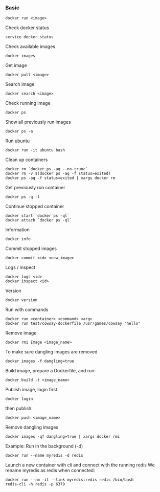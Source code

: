 ### Basic
```
docker run <image>

```
Check docker status
```
service docker status
```
Check available images
```
docker images
```
Get image
```
docker pull <image>
```
Search image
```
docker search <image>

```
Check running image
```
docker ps
```
Show all previously run images
```
docker ps -a
```
Run ubuntu
```
docker run -it ubuntu bash
```
Clean up containers
```
docker rm `docker ps -aq --no-trunc`
docker rm -v $(docker ps -aq -f status=exited)
docker ps -aq -f status=exited | xargs docker rm
```
Get previously run container
```
docker ps -q -l
```
Continue stopped container
```
docker start `docker ps -ql`
docker attach `docker ps -ql`
```
Information
```
docker info
```
Commit stopped images
```
docker commit <id> <new_image>
```
Logs / inspect
```
docker logs <id>
docker inspect <id>
```
Version
```
docker version
```
Run with commands
```
docker run <container> <command> <arg>
docker run test/cowsay-dockerfile /usr/games/cowsay "hello"
```

Remove image
```
docker rmi Image <image_name>
```
To make sure dangling images are removed
```
docker images -f dangling=true
```

Build image, prepare a Dockerfile, and run:
```
docker build -t <image_name>
```

Publish image, login first
```
docker login
```
then publish:
```
docker push <image_name>
```

Remove dangling images
```
docker images -qf dangling=true | xargs docker rmi
```

Example:
Run in the background (-d)
```
docker run --name myredis -d redis
```
Launch a new container with cli and connect with the running redis
We rename myredis as redis when connected:
```
docker run --rm -it --link myredis:redis redis /bin/bash
redis-cli -h redis -p 6379
```